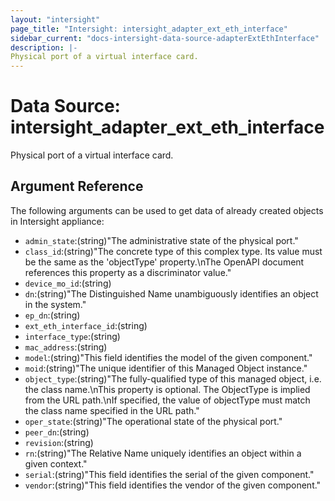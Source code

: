 ```yaml
---
layout: "intersight"
page_title: "Intersight: intersight_adapter_ext_eth_interface"
sidebar_current: "docs-intersight-data-source-adapterExtEthInterface"
description: |-
Physical port of a virtual interface card.
---
```


# Data Source: intersight_adapter_ext_eth_interface
Physical port of a virtual interface card.
## Argument Reference
The following arguments can be used to get data of already created objects in Intersight appliance:
* `admin_state`:(string)"The administrative state of the physical port."
* `class_id`:(string)"The concrete type of this complex type. Its value must be the same as the 'objectType' property.\nThe OpenAPI document references this property as a discriminator value."
* `device_mo_id`:(string)
* `dn`:(string)"The Distinguished Name unambiguously identifies an object in the system."
* `ep_dn`:(string)
* `ext_eth_interface_id`:(string)
* `interface_type`:(string)
* `mac_address`:(string)
* `model`:(string)"This field identifies the model of the given component."
* `moid`:(string)"The unique identifier of this Managed Object instance."
* `object_type`:(string)"The fully-qualified type of this managed object, i.e. the class name.\nThis property is optional. The ObjectType is implied from the URL path.\nIf specified, the value of objectType must match the class name specified in the URL path."
* `oper_state`:(string)"The operational state of the physical port."
* `peer_dn`:(string)
* `revision`:(string)
* `rn`:(string)"The Relative Name uniquely identifies an object within a given context."
* `serial`:(string)"This field identifies the serial of the given component."
* `vendor`:(string)"This field identifies the vendor of the given component."
